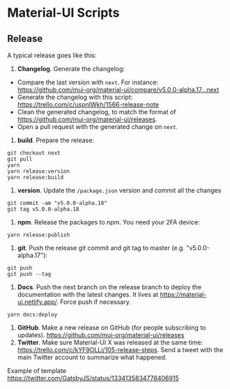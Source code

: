 # Material-UI Scripts

## Release

A typical release goes like this:

1. **Changelog**. Generate the changelog:

- Compare the last version with `next`. For instance: https://github.com/mui-org/material-ui/compare/v5.0.0-alpha.17...next
- Generate the changelog with this script: https://trello.com/c/uspnIWkh/1566-release-note
- Clean the generated changelog, to match the format of https://github.com/mui-org/material-ui/releases.
- Open a pull request with the generated change on `next`.

1. **build**. Prepare the release:

```
git checkout next
git pull
yarn
yarn release:version
yarn release:build
```

1. **version**. Update the `/package.json` version and commit all the changes

```
git commit -am "v5.0.0-alpha.18"
git tag v5.0.0-alpha.18
```

1. **npm**. Release the packages to npm. You need your 2FA device:

```
yarn release:publish
```

1. **git**. Push the release git commit and git tag to master (e.g. "v5.0.0-alpha.17"):

```
git push
git push --tag
```

1. **Docs**. Push the next branch on the release branch to deploy the documentation with the latest changes. It lives at https://material-ui.netlify.app/. Force push if necessary.

```
yarn docs:deploy
```

1. **GitHub**. Make a new release on GitHub (for people subscribing to updates). https://github.com/mui-org/material-ui/releases
1. **Twitter**. Make sure Material-UI X was released at the same time: https://trello.com/c/kYF9OLLi/105-release-steps. Send a tweet with the main Twitter account to summarize what happened.

Example of template https://twitter.com/GatsbyJS/status/1334135834778406915
